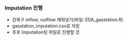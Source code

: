 ### Imputation 진행
- 강북구 inflow, outflow 채워넣기(파일: EDA_gasstation.R)
- gasstation_imputation.csv로 저장
- 추후 imputation된 파일로 진행할 것
